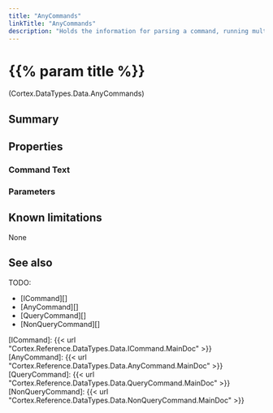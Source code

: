 ```yaml
---
title: "AnyCommands"
linkTitle: "AnyCommands"
description: "Holds the information for parsing a command, running multiple query and non query commands on a data source."
---
```


# {{% param title %}}

<p class="namespace">(Cortex.DataTypes.Data.AnyCommands)</p>

## Summary

## Properties

### Command Text

### Parameters

## Known limitations

None

## See also

TODO:

- [ICommand][]
- [AnyCommand][]
- [QueryCommand][]
- [NonQueryCommand][]

[ICommand]: {{< url "Cortex.Reference.DataTypes.Data.ICommand.MainDoc" >}}
[AnyCommand]: {{< url "Cortex.Reference.DataTypes.Data.AnyCommand.MainDoc" >}}
[QueryCommand]: {{< url "Cortex.Reference.DataTypes.Data.QueryCommand.MainDoc" >}}
[NonQueryCommand]: {{< url "Cortex.Reference.DataTypes.Data.NonQueryCommand.MainDoc" >}}
